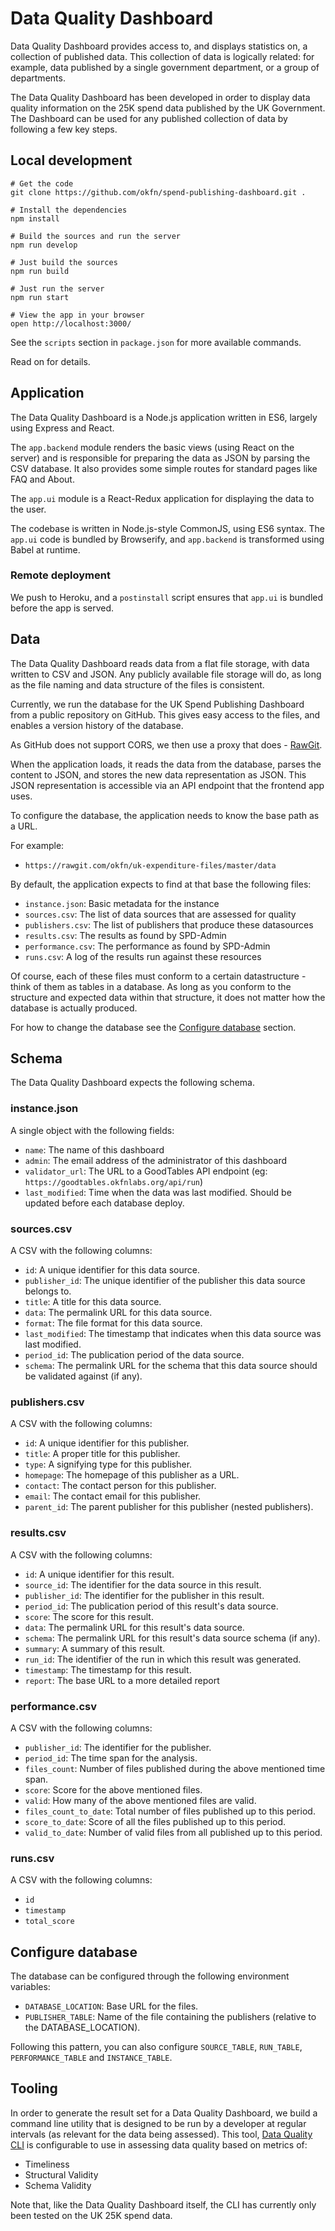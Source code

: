 # Data Quality Dashboard

Data Quality Dashboard provides access to, and displays statistics on,
a collection of published data. This collection of data is logically related:
for example, data published by a single government department, or a group
of departments.

The Data Quality Dashboard has been developed in order to display data quality information on the 25K spend data published by the UK Government. The Dashboard can be used for any published collection of data by following a few key steps.

## Local development

```
# Get the code
git clone https://github.com/okfn/spend-publishing-dashboard.git .

# Install the dependencies
npm install

# Build the sources and run the server
npm run develop

# Just build the sources
npm run build

# Just run the server
npm run start

# View the app in your browser
open http://localhost:3000/
```

See the `scripts` section in `package.json` for more available commands.

Read on for details.

## Application

The Data Quality Dashboard is a Node.js application written in ES6, largely using Express and React.

The `app.backend` module renders the basic views (using React on the server) and is responsible for preparing the data as JSON by parsing the CSV database. It also provides some simple routes for standard pages like FAQ and About.

The `app.ui` module is a React-Redux application for displaying the data to the user.

The codebase is written in Node.js-style CommonJS, using ES6 syntax. The `app.ui` code is bundled by Browserify, and `app.backend` is transformed using Babel at runtime.

### Remote deployment

We push to Heroku, and a `postinstall` script ensures that `app.ui` is bundled before the app is served.

## Data

The Data Quality Dashboard reads data from a flat file storage, with data written to CSV and JSON. Any publicly available file storage will do, as long as the file naming and data structure of the files is consistent.

Currently, we run the database for the UK Spend Publishing Dashboard from a public repository on GitHub. This gives easy access to the files, and enables a version history of the database.

As GitHub does not support CORS, we then use a proxy that does - [RawGit](https://rawgit.com/).

When the application loads, it reads the data from the database, parses the content to JSON, and stores the new data representation as JSON. This JSON representation is accessible via an API endpoint that the frontend app uses.

To configure the database, the application needs to know the base path as a URL.

For example:

* `https://rawgit.com/okfn/uk-expenditure-files/master/data`

By default, the application expects to find at that base the following files:

* `instance.json`: Basic metadata for the instance
* `sources.csv`: The list of data sources that are assessed for quality
* `publishers.csv`: The list of publishers that produce these datasources
* `results.csv`: The results as found by SPD-Admin
* `performance.csv`: The performance as found by SPD-Admin
* `runs.csv`: A log of the results run against these resources

Of course, each of these files must conform to a certain datastructure - think of them as tables in a database. As long as you conform to the structure and expected data within that structure, it does not matter how the database is actually produced.

For how to change the database see the [Configure database](#configure-database) section.

## Schema

The Data Quality Dashboard expects the following schema.

### instance.json

A single object with the following fields:

* `name`: The name of this dashboard
* `admin`: The email address of the administrator of this dashboard
* `validator_url`: The URL to a GoodTables API endpoint (eg: `https://goodtables.okfnlabs.org/api/run`)
* `last_modified`: Time when the data was last modified. Should be updated before each database deploy.

### sources.csv

A CSV with the following columns:

* `id`: A unique identifier for this data source.
* `publisher_id`: The unique identifier of the publisher this data source belongs to.
* `title`: A title for this data source.
* `data`: The permalink URL for this data source.
* `format`: The file format for this data source.
* `last_modified`: The timestamp that indicates when this data source was last modified.
* `period_id`: The publication period of the data source.
* `schema`: The permalink URL for the schema that this data source should be validated against (if any).

### publishers.csv

A CSV with the following columns:

* `id`: A unique identifier for this publisher.
* `title`: A proper title for this publisher.
* `type`: A signifying type for this publisher.
* `homepage`: The homepage of this publisher as a URL.
* `contact`: The contact person for this publisher.
* `email`: The contact email for this publisher.
* `parent_id`: The parent publisher for this publisher (nested publishers).

### results.csv

A CSV with the following columns:

* `id`: A unique identifier for this result.
* `source_id`: The identifier for the data source in this result.
* `publisher_id`: The identifier for the publisher in this result.
* `period_id`: The publication period of this result's data source.
* `score`: The score for this result.
* `data`: The permalink URL for this result's data source.
* `schema`: The permalink URL for this result's data source schema (if any).
* `summary`: A summary of this result.
* `run_id`: The identifier of the run in which this result was generated.
* `timestamp`: The timestamp for this result.
* `report`: The base URL to a more detailed report

### performance.csv

A CSV with the following columns:

* `publisher_id`: The identifier for the publisher.
* `period_id`: The time span for the analysis.
* `files_count`: Number of files published during the above mentioned time span.
* `score`: Score for the above mentioned files.
* `valid`: How many of the above mentioned files are valid.
* `files_count_to_date`: Total number of files published up to this period.
* `score_to_date`: Score of all the files published up to this period.
* `valid_to_date`: Number of valid files from all published up to this period.

### runs.csv

A CSV with the following columns:

* `id`
* `timestamp`
* `total_score`


## Configure database

The database can be configured through the following environment variables:

* `DATABASE_LOCATION`: Base URL for the files.
* `PUBLISHER_TABLE`: Name of the file containing the publishers (relative to the DATABASE_LOCATION).

Following this pattern, you can also configure `SOURCE_TABLE`, `RUN_TABLE`, `PERFORMANCE_TABLE` and `INSTANCE_TABLE`.

## Tooling

In order to generate the result set for a Data Quality Dashboard, we build a command line utility that is designed to be run by a developer at regular intervals (as relevant for the data being assessed). This tool, [Data Quality CLI](https://github.com/okfn/data-quality-cli) is configurable to use in assessing data quality based on metrics of:

* Timeliness
* Structural Validity
* Schema Validity

Note that, like the Data Quality Dashboard itself, the CLI has currently only been tested on the UK 25K spend data.
